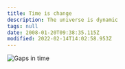 ```yaml
---
title: Time is change
description: The universe is dynamic
tags: null
date: 2008-01-20T09:38:35.115Z
modified: 2022-02-14T14:02:58.953Z
---
```


![Gaps in time](/posts/img/neshama/time_gap.svg)
